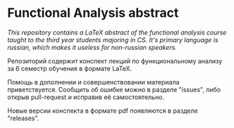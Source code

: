 # Functional Analysis abstract
_This repository contains a LaTeX abstract of the functional analysis course taught to the third year students majoring in CS. It's primary language is russian, which makes it useless for non-russian speakers._

Репозиторий содержит конспект лекций по функциональному анализу за 6 семестр обучения в формате LaTeX.

Помощь в дополнении и совершенствовании материала приветствуется. Сообщить об ошибке можно в разделе "issues", либо открыв pull-request и исправив её самостоятельно.

Новые версии конспекта в формате pdf появляются в разделе "releases".